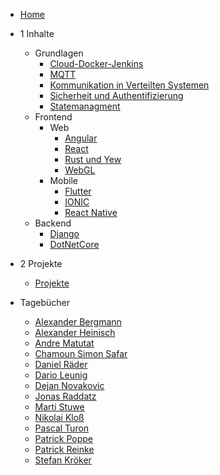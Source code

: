 <!-- _navbar.md -->

* [Home](/)
* 1 Inhalte
  * Grundlagen
    * [Cloud-Docker-Jenkins](cloud-docker-jenkins/index.md)
    * [MQTT](mqtt/index)
    * [Kommunikation in Verteilten Systemen](netzwerkprotokolle/index)
    * [Sicherheit und Authentifizierung](security-auth/index)
    * [Statemanagment](state-managment/index)
  * Frontend
    * Web 
      * [Angular](angular/index)
      * [React](react/index.md)
      * [Rust und Yew](rust_yew/index)
      * [WebGL](webgl/index)
    * Mobile
      * [Flutter](flutter/index.md)
      * [IONIC](ionic/index)
      * [React Native](react%20native/index)
  * Backend
    * [Django](django/index)
    * [DotNetCore](dotnetcore/index)
* 2 Projekte
  * [Projekte](orga/projekt)
  
* Tagebücher
  * [Alexander Bergmann](devdiaries/alexanderbergmann)
  * [Alexander Heinisch](devdiaries/alexanderheinisch)
  * [Andre Matutat](devdiaries/andrematutat)
  * [Chamoun Simon Safar](devdiaries/chamounsimonsafar)
  * [Daniel Räder](devdiaries/danielraeder)
  * [Dario Leunig](devdiaries/darioleunig)
  * [Dejan Novakovic](devdiaries/dejannovakovic.md)
  * [Jonas Raddatz](devdiaries/jonasraddatz)
  * [Marti Stuwe](devdiaries/martistuwe)
  * [Nikolai Kloß](devdiaries/nikolaikloss)
  * [Pascal Turon](devdiaries/pascalturon)
  * [Patrick Poppe](devdiaries/patrickpoppe)
  * [Patrick Reinke](devdiaries/patrickreinke)
  * [Stefan Kröker](devdiaries/stefankroeker)

